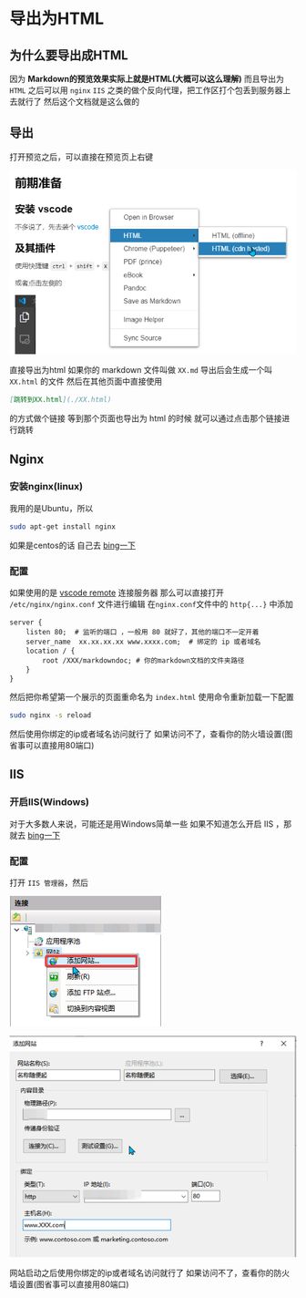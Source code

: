 <!--
 * @Author: CollapseNav
 * @Date: 2020-06-21 00:24:14
 * @LastEditors: CollapseNav
 * @LastEditTime: 2020-06-25 20:51:42
 * @Description: 
--> 
# 导出为HTML

## 为什么要导出成HTML

因为 **Markdown的预览效果实际上就是HTML(大概可以这么理解)**
而且导出为 `HTML` 之后可以用 `nginx` `IIS` 之类的做个反向代理，把工作区打个包丢到服务器上去就行了
然后这个文档就是这么做的

## 导出

打开预览之后，可以直接在预览页上右键

![](src/exportHtml.png)

直接导出为html
如果你的 markdown 文件叫做 `XX.md`
导出后会生成一个叫 `XX.html` 的文件
然后在其他页面中直接使用

```markdown
[跳转到XX.html](./XX.html)
```

的方式做个链接
等到那个页面也导出为 html 的时候
就可以通过点击那个链接进行跳转

## Nginx

### 安装nginx(linux)

我用的是Ubuntu，所以

```bash
sudo apt-get install nginx
```

如果是centos的话
自己去 [bing一下](https://cn.bing.com/search?q=centos+install+nginx)

### 配置

如果使用的是 [vscode remote](./remote.html) 连接服务器
那么可以直接打开 `/etc/nginx/nginx.conf` 文件进行编辑
在`nginx.conf`文件中的 `http{...}` 中添加

```text
server {
	listen 80;  # 监听的端口 ，一般用 80 就好了，其他的端口不一定开着
	server_name  xx.xx.xx.xx www.xxxx.com;  # 绑定的 ip 或者域名
	location / {
		root /XXX/markdowndoc; # 你的markdown文档的文件夹路径
	}
}
```

然后把你希望第一个展示的页面重命名为 `index.html`
使用命令重新加载一下配置

```bash
sudo nginx -s reload
```

然后使用你绑定的ip或者域名访问就行了
如果访问不了，查看你的防火墙设置(图省事可以直接用80端口)

## IIS

### 开启IIS(Windows)

对于大多数人来说，可能还是用Windows简单一些
如果不知道怎么开启 IIS ，那就去 [bing一下](https://cn.bing.com/search?q=IIS)

### 配置

打开 `IIS 管理器`，然后

![](./src/iisenable.png)

![](./src/iisconf.png)

网站启动之后使用你绑定的ip或者域名访问就行了
如果访问不了，查看你的防火墙设置(图省事可以直接用80端口)





